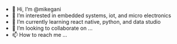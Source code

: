 - 👋 Hi, I’m @mikegani
- 👀 I’m interested in embedded systems, iot, and micro electronics
- 🌱 I’m currently learning react native, python, and data studio 
- 💞️ I’m looking to collaborate on ...
- 📫 How to reach me ...

<!---
mikegani/mikegani is a ✨ special ✨ repository because its `README.md` (this file) appears on your GitHub profile.
You can click the Preview link to take a look at your changes.
--->
